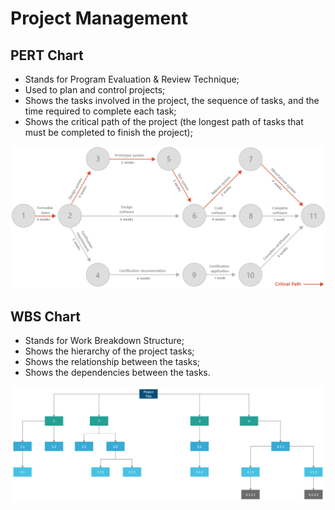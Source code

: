 # Project Management

## PERT Chart

- Stands for Program Evaluation & Review Technique;
- Used to plan and control projects;
- Shows the tasks involved in the project, the sequence of tasks, and the time 
  required to complete each task;
- Shows the critical path of the project (the longest path of tasks that must be 
  completed to finish the project);

![PERT Chart](../.gitbook/assets/soft-skills/project-management/pert-chart.png)   

## WBS Chart

- Stands for Work Breakdown Structure;
- Shows the hierarchy of the project tasks;
- Shows the relationship between the tasks;
- Shows the dependencies between the tasks.

![WBS Chart](../.gitbook/assets/soft-skills/project-management/wbs-chart.png)
